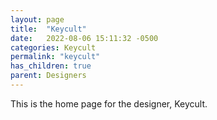 ```yaml
---
layout: page
title:  "Keycult"
date:   2022-08-06 15:11:32 -0500
categories: Keycult
permalink: "keycult"
has_children: true
parent: Designers
---
```

This is the home page for the designer, Keycult.
